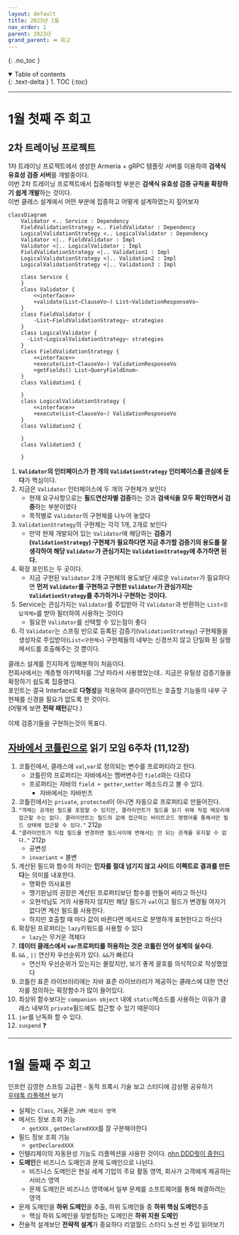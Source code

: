 ```yaml
---
layout: default
title: 2023년 1월
nav_order: 1
parent: 2023년
grand_parent: ⏪ 회고
---
```

{: .no_toc }

<details open markdown="block">
  <summary>
    Table of contents
  </summary>
  {: .text-delta }
1. TOC
{:toc}
</details>

---

# **1월 첫째 주 회고**

## 2차 트레이닝 프로젝트

1차 트레이닝 프로젝트에서 생성한 Armeria + gRPC 템플릿 서버를 이용하여 **검색식 유효성 검증 서버**를 개발중이다.  
이번 2차 트레이닝 프로젝트에서 집중해야할 부분은 **검색식 유효성 검증 규칙을 확장하기 쉽게 개발**하는 것이다.  
이번 클래스 설계에서 어떤 부분에 집중하고 어떻게 설계하였는지 짚어보자  

```mermaid
classDiagram
    Validator <.. Service : Dependency
    FieldValidationStrategy <.. FieldValidator : Dependency
    LogicalValidationStrategy <.. LogicalValidator : Dependency
    Validator <|.. FieldValidator : Impl
    Validator <|.. LogicalValidator : Impl
    FieldValidationStrategy <|.. Validation1 : Impl
    LogicalValidationStrategy <|.. Validation2 : Impl
    LogicalValidationStrategy <|.. Validation3 : Impl
    
    class Service {
    }
    class Validator {
        <<interface>>
        +validate(List~ClauseVo~) List~ValidationResponseVo~
    }
    class FieldValidator {
        -List~FieldValidationStrategy~ strategies
    }
    class LogicalValidator {
      -List~LogicalValidationStrategy~ strategies
    }
    class FieldValidationStrategy {
        <<interface>>
        +execute(List~ClauseVo~) ValidationResponseVo
        +getFields() List~QueryFieldEnum~
    }
    class Validation1 {

    }
    class LogicalValidationStrategy {
        <<interface>>
        +execute(List~ClauseVo~) ValidationResponseVo
    }
    class Validation2 {

    }
    class Validation3 {

    }
```

1. **`Validator`의 인터페이스가 한 개의 `ValidationStrategy` 인터페이스를 관심에 둔다**가 핵심이다.
2. 지금은 `Validator` 인터페이스에 두 개의 구현체가 보인다
   - 현재 요구사항으로는 **필드연산자별 검증**하는 것과 **검색식을 모두 확인하면서 검증**하는 부분이였다
   - 목적별로 `Validator`의 구현체를 나누어 놓았다
3. `ValidationStrategy`의 구현체는 각각 1개, 2개로 보인다
   - 만약 현재 개발되어 있는 `Validator`에 해당하는 **검증기(`ValidationStrategy`) 구현체가 필요하다면 지금 추가할 검증기의 용도를 잘 생각하여 해당 `Validator`가 관심가지는 `ValidationStrategy`에 추가하면 된다.**
4. 확장 포인트는 두 곳이다.
   - 지금 구현된 `Validator` 2개 구현체의 용도보단 새로운 `Validator`가 필요하다면 **먼저 `Validator`를 구현하고 구현한 `Validator`가 관심가지는 `ValidationStrategy`를 추가하거나 구현하는 것이다.**
5. Service는 관심가지는 `Validator`를 주입받아 각 `Validator`과 반환하는 `List<응답객체>`를 받아 필터하여 사용하는 것이다
   - 필요한 `Validator`를 선택할 수 있는점이 좋다
6. 각 `Validator`는 스프링 빈으로 등록된 검증기(`ValidationStrategy`) 구현체들을 생성자로 주입받아(`List<구현체>`) 구현체들의 내부는 신경쓰지 않고 단일화 된 실행 메서드를 호출해주는 것 뿐이다. 

클래스 설계를 진지하게 임해본적이 처음이다.  
전회사에서는 계층형 아키텍처를 그냥 따라서 사용했었는데.. 지금은 유틸성 검증기들을 확장하기 쉽도록 집중했다.  
포인트는 결국 Interface로 **다형성**을 적용하여 클라이언트는 호출할 기능들의 내부 구현체를 신경쓸 필요가 없도록 한 것이다.  
(어떻게 보면 **전략 패턴**같다.)  
  
이제 검증기들을 구현하는것이 목표다.  

## [자바에서 코틀린으로](https://github.com/jdalma/java-to-kotlin) 읽기 모임 6주차 (11,12장)

1. 코틀린에서, 클래스에 `val`,`var`로 정의되는 변수를 프로퍼티라고 한다.
   - 코틀린의 프로퍼티는 자바에서는 멤버변수인 `field`와는 다르다
   - 프로퍼티는 자바의 `field + getter`,`setter` 메소드라고 볼 수 있다.
      - 자바에서는 자바빈즈
2. 코틀린에서는 `private`, `protected`이 아니면 자동으로 프로퍼티로 만들어진다.
3. `"객체는 공개된 필드를 포함할 수 있지만, 클라이언트가 필드를 읽기 위해 직접 메모리에 접근할 수는 없다. 클라이언트는 필드의 값에 접근하는 바이트코드 명령어를 통해서만 필드 상태에 접근할 수 있다."` 212p
4. `"클라이언트가 직접 필드를 변경하면 필드사이에 변해서는 안 되는 관계를 유지할 수 없다."` 212p
   - 공변성
   - `invariant` = 불변
5. 계산된 필드와 함수의 차이는 **인자를 절대 넘기지 않고 사이드 이펙트로 결과를 만든다**는 의미를 내포한다.
   - 명확한 의사표현
   - 맹기완님의 권장은 계산된 프로퍼티보단 함수를 만들어 써라고 하신다
   - 오현석님도 거의 사용하지 않지만 해당 필드가 `val`이고 필드가 변경될 여자기 없다면 계산 필드를 사용한다.
   - 하지만 호출할 때 마다 값이 바뀐다면 메서드로 분명하개 표현한다고 하신다
6. 확장된 프로퍼티는 `lazy`키워드를 사용할 수 있다
   - `lazy`는 무거운 객체다
7. **데이터 클래스에서 `var`프로퍼티를 허용하는 것은 코틀린 언어 설계의 실수다.**
8. `&&` , `||` 연산자 우선순위가 있다. `&&`가 빠르다
   - 연산자 우선순위가 있는지는 몰랐지만, 보기 좋게 괄호를 의식적으로 작성했었다
9. 코틀린 표준 라이브러리에는 자바 표준 라이브러리가 제공하는 클래스에 대한 연산자를 정의하는 확장함수가 많이 들어있다.
10. 최상위 함수보다는 `companion object` 내에 `static`메소드를 사용하는 이유가 클래스 내부의 `private`필드에도 접근할 수 있기 때문이다
11. `jar`를 난독화 할 수 있다.
12. `suspend` ❓

***

# **1월 둘째 주 회고**

인프런 김영한 스프링 고급편 - 동적 프록시 기술 보고 스터디에 감상평 공유하기  
[우테톡 리플렉션](https://www.youtube.com/watch?v=67YdHbPZJn4&ab_channel=%EC%9A%B0%EC%95%84%ED%95%9CTech) 보기  
- 실체는 `Class`, 거울은 `JVM 메모리 영역`
- 메서드 정보 조회 기능
  - `getXXX` , `getDeclaredXXX`를 잘 구분해야한다
- 필드 정보 조회 기능
  - `getDeclaredXXX`
- 인텔리제이의 자동완성 기능도 리플렉션을 사용한 것이다.
[nhn DDD뭣이 중헌디](https://www.youtube.com/watch?v=6w7SQ_1aJ0A)  
- **도메인**은 비즈니스 도메인과 문제 도메인으로 나뉜다.
  - 비즈니스 도메인은 현실 세계 기업의 주요 활동 영역, 회사가 고객에게 제공하는 서비스 영역
  - 문제 도메인은 비즈니스 영역에서 일부 문제를 소프트웨어를 통해 해결하려는 영역
- 문제 도메인을 **하위 도메인**을 추출, 하위 도메인들 중 **하위 핵심 도메인**추출
  - 핵심 하위 도메인을 뒷받침하는 도메인은 **하위 지원 도메인**
- 전술적 설계보단 **전략적 설계**가 중요하다
리얼월드 스터디 노션 빈 주입 읽어보기  
